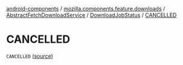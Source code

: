 [android-components](../../../index.md) / [mozilla.components.feature.downloads](../../index.md) / [AbstractFetchDownloadService](../index.md) / [DownloadJobStatus](index.md) / [CANCELLED](./-c-a-n-c-e-l-l-e-d.md)

# CANCELLED

`CANCELLED` [(source)](https://github.com/mozilla-mobile/android-components/blob/master/components/feature/downloads/src/main/java/mozilla/components/feature/downloads/AbstractFetchDownloadService.kt#L95)